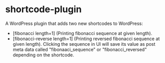# shortcode-plugin
A WordPress plugin that adds two new shortcodes to WordPress: 
- [fibonacci length=1] (Printing fibonacci sequence at given length).
- [fibonacci-reverse length=1] (Printing reversed fibonacci sequence at given length). 
Clicking the sequence in UI will save its value as post meta data called "fibonaaci_sequence" or "fibonacci_reversed" depending on the shortcode.
